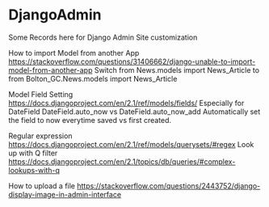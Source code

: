 # DjangoAdmin
Some Records here for Django Admin Site customization

How to import Model from another App
https://stackoverflow.com/questions/31406662/django-unable-to-import-model-from-another-app
Switch
from News.models import News_Article
to
from Bolton_GC.News.models import News_Article


Model Field Setting 
https://docs.djangoproject.com/en/2.1/ref/models/fields/ 
Especially for DateField
DateField.auto_now vs DateField.auto_now_add
Automatically set the field to now everytime saved vs first created. 


Regular expression
https://docs.djangoproject.com/en/2.1/ref/models/querysets/#regex
Look up with Q filter
https://docs.djangoproject.com/en/2.1/topics/db/queries/#complex-lookups-with-q

How to upload a file
https://stackoverflow.com/questions/2443752/django-display-image-in-admin-interface
